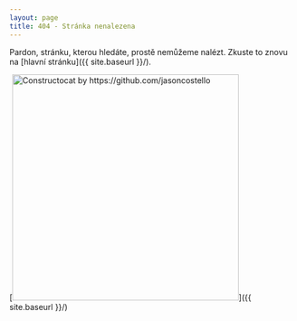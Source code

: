 ```yaml
---
layout: page
title: 404 - Stránka nenalezena
---
```


Pardon, stránku, kterou hledáte, prostě nemůžeme nalézt. 
Zkuste to znovu na [hlavní stránku]({{ site.baseurl }}/).

[<img src="{{ site.baseurl }}/images/404.jpg" alt="Constructocat by https://github.com/jasoncostello" style="width: 400px;"/>]({{ site.baseurl }}/)